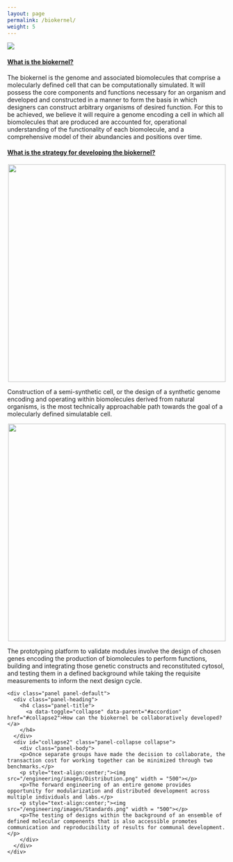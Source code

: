 ```yaml
---
layout: page
permalink: /biokernel/
weight: 5
---
```


<html>
<head>
  <meta name="viewport" content="width=device-width, initial-scale=1">
  <link rel="stylesheet" href="https://maxcdn.bootstrapcdn.com/bootstrap/3.3.7/css/bootstrap.min.css">
  <script src="https://ajax.googleapis.com/ajax/libs/jquery/3.2.1/jquery.min.js"></script>
  <script src="https://maxcdn.bootstrapcdn.com/bootstrap/3.3.7/js/bootstrap.min.js"></script>
</head>
<body>

<img src="/engineering/images/Biokernel.png">

<div class="container">

  <div class="panel-group" id="accordion">
    <div class="panel panel-default">
      <div class="panel-heading">
        <h4 class="panel-title">
          <a data-toggle="collapse" data-parent="#accordion" href="#collapse1">What is the biokernel?</a>
        </h4>
      </div>
      <div id="collapse1" class="panel-collapse collapse">
        <div class="panel-body">The biokernel is the genome and associated biomolecules that comprise a molecularly defined cell that can be computationally simulated. It will possess the core components and functions necessary for an organism and developed and constructed in a manner to form the basis in which designers can construct arbitrary organisms of desired function.
For this to be achieved, we believe it will require a genome encoding a cell in which all biomolecules that are produced are accounted for, operational understanding of the functionality of each biomolecule, and a comprehensive model of their abundancies and positions over time.</div>
      </div>
    </div>
	
	
   <div class="panel panel-default">
      <div class="panel-heading">
        <h4 class="panel-title">
          <a data-toggle="collapse" data-parent="#accordion" href="#collapse3">What is the strategy for developing the biokernel?</a>
        </h4>
      </div>
      <div id="collapse3" class="panel-collapse collapse">
        <div class="panel-body">
				<p style="text-align:center;"><img src="/engineering/images/Approach.png" width = "500"></p>
				<p> Construction of a semi-synthetic cell, or the design of a synthetic genome encoding and operating within biomolecules derived from natural organisms, is the most technically approachable path towards the goal of a molecularly defined simulatable cell. </p>
				<p style="text-align:center;"><img src="/engineering/images/in vitro.png" width = "500"></p>
				<p> The prototyping platform to validate modules involve the design of chosen genes encoding the production of biomolecules to perform functions, building and integrating those genetic constructs and reconstituted cytosol, and testing them in a defined background while taking the requisite measurements to inform the next design cycle. </p>	
		</div>
      </div>
    </div>
	
    <div class="panel panel-default">
      <div class="panel-heading">
        <h4 class="panel-title">
          <a data-toggle="collapse" data-parent="#accordion" href="#collapse2">How can the biokernel be collaboratively developed?</a>
        </h4>
      </div>
      <div id="collapse2" class="panel-collapse collapse">
        <div class="panel-body">
		<p>Once separate groups have made the decision to collaborate, the transaction cost for working together can be minimized through two benchmarks.</p>
		<p style="text-align:center;"><img src="/engineering/images/Distribution.png" width = "500"></p>
		<p>The forward engineering of an entire genome provides opportunity for modularization and distributed development across multiple individuals and labs.</p>
		<p style="text-align:center;"><img src="/engineering/images/Standards.png" width = "500"></p>
		<p>The testing of designs within the background of an ensemble of defined molecular compenents that is also accessible promotes communication and reproducibility of results for communal development.</p>
		</div>
      </div>
    </div>
	
	
  </div> 
</div>
    
</body>
</html>
